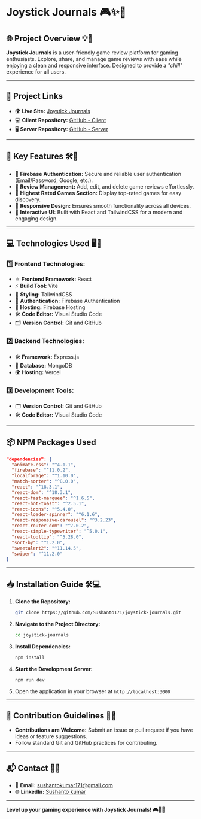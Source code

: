 # Joystick Journals 🎮✨📝

## 🌐 Project Overview 💡🎯

**Joystick Journals** is a user-friendly game review platform for gaming enthusiasts. Explore, share, and manage game reviews with ease while enjoying a clean and responsive interface. Designed to provide a _"chill"_ experience for all users.

---

## 🔗 Project Links

- 🌍 **Live Site:** [Joystick Journals](https://joystick-journals.web.app/)
- 💻 **Client Repository:** [GitHub - Client](https://github.com/Sushanto171/joystick-journals)
- 🖥️ **Server Repository:** [GitHub - Server](https://github.com/Sushanto171/joystick-journals-server)

---

## 🚀 Key Features 🛠️🎲

- 🔑 **Firebase Authentication:** Secure and reliable user authentication (Email/Password, Google, etc.).
- 📝 **Review Management:** Add, edit, and delete game reviews effortlessly.
- 🌟 **Highest Rated Games Section:** Display top-rated games for easy discovery.
- 📱 **Responsive Design:** Ensures smooth functionality across all devices.
- 🎨 **Interactive UI:** Built with React and TailwindCSS for a modern and engaging design.

---

## 💻 Technologies Used 🖥️🔑

### 1️⃣ **Frontend Technologies:**

- ⚛️ **Frontend Framework:** React
- ⚡ **Build Tool:** Vite
- 🎨 **Styling:** TailwindCSS
- 🔑 **Authentication:** Firebase Authentication
- 🚀 **Hosting:** Firebase Hosting
- 🛠️ **Code Editor:** Visual Studio Code
- 🗂️ **Version Control:** Git and GitHub

### 2️⃣ **Backend Technologies:**

- 🛠️ **Framework:** Express.js
- 💾 **Database:** MongoDB
- 🌍 **Hosting:** Vercel

### 3️⃣ **Development Tools:**

- 🗂️ **Version Control:** Git and GitHub
- 🛠️ **Code Editor:** Visual Studio Code

---

## 📦 NPM Packages Used

```json
"dependencies": {
  "animate.css": "^4.1.1",
  "firebase": "^11.0.2",
  "localforage": "^1.10.0",
  "match-sorter": "^8.0.0",
  "react": "^18.3.1",
  "react-dom": "^18.3.1",
  "react-fast-marquee": "^1.6.5",
  "react-hot-toast": "^2.5.1",
  "react-icons": "^5.4.0",
  "react-loader-spinner": "^6.1.6",
  "react-responsive-carousel": "^3.2.23",
  "react-router-dom": "^7.0.2",
  "react-simple-typewriter": "^5.0.1",
  "react-tooltip": "^5.28.0",
  "sort-by": "^1.2.0",
  "sweetalert2": "^11.14.5",
  "swiper": "^11.2.0"
}
```

---

## 📥 Installation Guide 🛠️💻

1. **Clone the Repository:**
   ```bash
   git clone https://github.com/Sushanto171/joystick-journals.git
   ```
2. **Navigate to the Project Directory:**
   ```bash
   cd joystick-journals
   ```
3. **Install Dependencies:**
   ```bash
   npm install
   ```
4. **Start the Development Server:**
   ```bash
   npm run dev
   ```
5. Open the application in your browser at `http://localhost:3000`

---

## 🤝 Contribution Guidelines 💬✨

- **Contributions are Welcome:** Submit an issue or pull request if you have ideas or feature suggestions.
- Follow standard Git and GitHub practices for contributing.

---

## 📬 Contact 📧📲

- 📧 **Email:** [sushantokumar171@gmail.com](mailto:sushantokumar171@gmail.com)
- 🌐 **LinkedIn:** [Sushanto kumar](https://www.linkedin.com/in/sushanto-kumar171/)

---

**Level up your gaming experience with Joystick Journals! 🎮🌟🚀**
